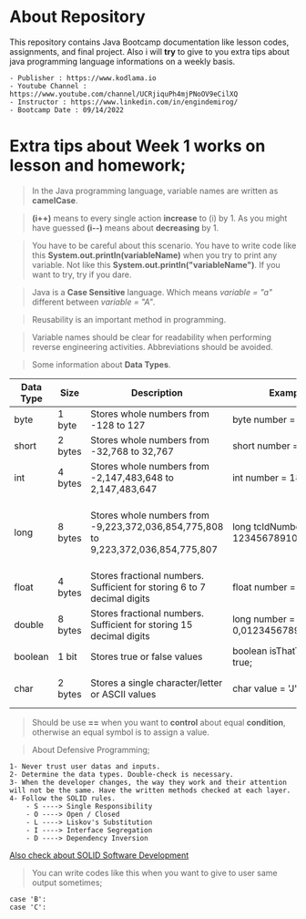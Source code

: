 # About Repository

This repository contains Java Bootcamp documentation like lesson codes, assignments, and final project. Also i will **try** to give to you extra tips about java programming language informations on a weekly basis. 

    - Publisher : https://www.kodlama.io
    - Youtube Channel : https://www.youtube.com/channel/UCRjiquPh4mjPNoOV9eCilXQ
    - Instructor : https://www.linkedin.com/in/engindemirog/
    - Bootcamp Date : 09/14/2022
    
    
    
# Extra tips about Week 1 works on lesson and homework;

> In the Java programming language, variable names are written as **camelCase**.

> **(i++)** means to every single action **increase** to (i) by 1. As you might have guessed **(i--)** means about **decreasing** by 1.

> You have to be careful about this scenario. You have to write code like this **System.out.println(variableName)** when you try to print any variable. Not like this **System.out.println("variableName")**. If you want to try, try if you dare.

> Java is a **Case Sensitive** language. Which means *variable = "a"* different between *variable = "A"*.

> Reusability is an important method in programming. 

> Variable names should be clear for readability when performing reverse engineering activities. Abbreviations should be avoided.

> Some information about **Data Types**.

|Data Type| 	Size 	|Description|Example|Notes|
|---------|-------------|-----------|-------|-----|
|byte| 	1 byte |	Stores whole numbers from -128 to 127|byte number = 127;||
|short| 	2 bytes 	|Stores whole numbers from -32,768 to 32,767|short number = 32767; ||
|int| 	4 bytes 	|Stores whole numbers from -2,147,483,648 to 2,147,483,647|int number = 1881;||
|long 	|8 bytes 	|Stores whole numbers from -9,223,372,036,854,775,808 to 9,223,372,036,854,775,807|long tcIdNumber = 12345678910|Best practice it should be the String|
|float 	|4 bytes 	|Stores fractional numbers. Sufficient for storing 6 to 7 decimal digits|float number = -0,05; ||
|double |	8 bytes 	|Stores fractional numbers. Sufficient for storing 15 decimal digits|long number = 0,01234567897894561;||
|boolean |	1 bit 	|Stores true or false values|boolean isThatTrue = true;||
|char 	|2 bytes 	|Stores a single character/letter or ASCII values|char value = 'J';|Should be '', ASCII|


> Should be use **==** when you want to **control** about equal **condition**, otherwise an equal symbol is to assign a value.

> About Defensive Programming;

    1- Never trust user datas and inputs. 
    2- Determine the data types. Double-check is necessary.
    3- When the developer changes, the way they work and their attention will not be the same. Have the written methods checked at each layer.
    4- Follow the SOLID rules. 
        - S ----> Single Responsibility
        - O ----> Open / Closed
        - L ----> Liskov's Substitution
        - I ----> Interface Segregation
        - D ----> Dependency Inversion

   [Also check about SOLID Software Development](https://gokhana.medium.com/solid-nedir-solid-yaz%C4%B1l%C4%B1m-prensipleri-nelerdir-40fb9450408e)
  
  > You can write codes like this when you want to give to user same output sometimes;
  
 	case 'B':
 	case 'C':

  > 	
    
    
    
